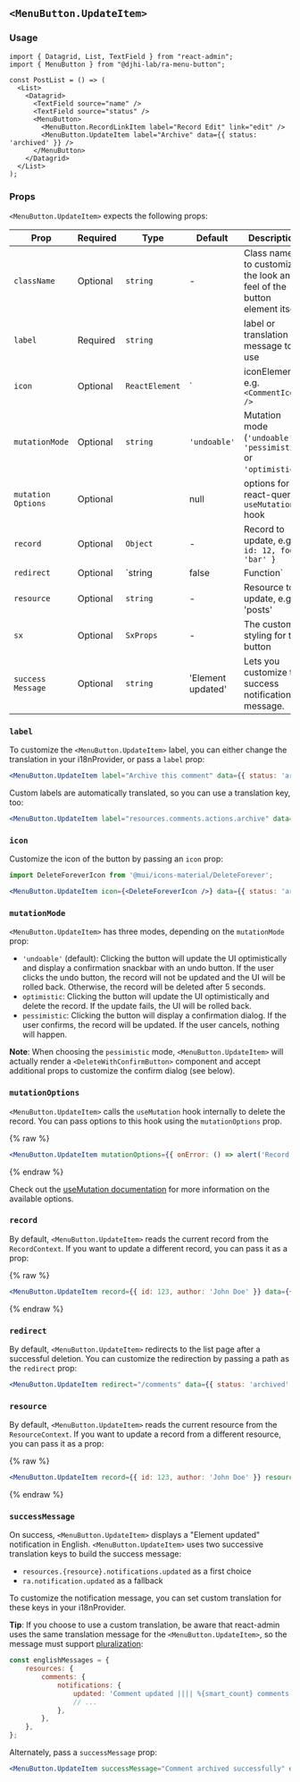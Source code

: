 ## `<MenuButton.UpdateItem>`

### Usage

```tsx
import { Datagrid, List, TextField } from "react-admin";
import { MenuButton } from "@djhi-lab/ra-menu-button";

const PostList = () => (
  <List>
    <Datagrid>
      <TextField source="name" />
      <TextField source="status" />
      <MenuButton>
        <MenuButton.RecordLinkItem label="Record Edit" link="edit" />
        <MenuButton.UpdateItem label="Archive" data={{ status: 'archived' }} />
      </MenuButton>
    </Datagrid>
  </List>
);
```

### Props

`<MenuButton.UpdateItem>` expects the following props:

| Prop                | Required | Type                             | Default           | Description                                                             |
|-------------------- |----------|--------------------------------- |-------------------|-------------------------------------------------------------------------|
| `className`         | Optional | `string`                         | -                 | Class name to customize the look and feel of the button element itself  |
| `label`             | Required | `string`                         |                   | label or translation message to use                                     |
| `icon`              | Optional | `ReactElement`                   |              `    | iconElement, e.g. `<CommentIcon />`                                     |
| `mutationMode`      | Optional | `string`                         | `'undoable'`      | Mutation mode (`'undoable'`, `'pessimistic'` or `'optimistic'`)         |
| `mutation Options`  | Optional |                                  | null              | options for react-query `useMutation` hook                              |
| `record`            | Optional | `Object`                         | -                 | Record to update, e.g. `{ id: 12, foo: 'bar' }`                         |
| `redirect`          | Optional | `string | false | Function`      | 'list'            | Custom redirection after success side effect                            |
| `resource`          | Optional | `string`                         | -                 | Resource to update, e.g. 'posts'                                        |
| `sx`                | Optional | `SxProps`                        | -                 | The custom styling for the button                                       |
| `success Message`   | Optional | `string`                         | 'Element updated' | Lets you customize the success notification message.                    |


### `label`

To customize the `<MenuButton.UpdateItem>` label, you can either change the translation in your i18nProvider, or pass a `label` prop:

```jsx
<MenuButton.UpdateItem label="Archive this comment" data={{ status: 'archived' }} />
```

Custom labels are automatically translated, so you can use a translation key, too:

```jsx
<MenuButton.UpdateItem label="resources.comments.actions.archive" data={{ status: 'archived' }} />
```

### `icon`

Customize the icon of the button by passing an `icon` prop:

```jsx
import DeleteForeverIcon from '@mui/icons-material/DeleteForever';

<MenuButton.UpdateItem icon={<DeleteForeverIcon />} data={{ status: 'archived' }} />
```

### `mutationMode`

`<MenuButton.UpdateItem>` has three modes, depending on the `mutationMode` prop:

- `'undoable'` (default): Clicking the button will update the UI optimistically and display a confirmation snackbar with an undo button. If the user clicks the undo button, the record will not be updated and the UI will be rolled back. Otherwise, the record will be deleted after 5 seconds.
- `optimistic`: Clicking the button will update the UI optimistically and delete the record. If the update fails, the UI will be rolled back.
- `pessimistic`: Clicking the button will display a confirmation dialog. If the user confirms, the record will be updated. If the user cancels, nothing will happen.

**Note**: When choosing the `pessimistic` mode, `<MenuButton.UpdateItem>` will actually render a `<DeleteWithConfirmButton>` component and accept additional props to customize the confirm dialog (see below).

### `mutationOptions`

`<MenuButton.UpdateItem>` calls the `useMutation` hook internally to delete the record. You can pass options to this hook using the `mutationOptions` prop.

{% raw %}
```jsx
<MenuButton.UpdateItem mutationOptions={{ onError: () => alert('Record not updated, please retry') }} data={{ status: 'archived' }} />
```
{% endraw %}

Check out the [useMutation documentation](https://tanstack.com/query/latest/docs/framework/react/reference/useMutation) for more information on the available options.

### `record`

By default, `<MenuButton.UpdateItem>` reads the current record from the `RecordContext`. If you want to update a different record, you can pass it as a prop:

{% raw %}
```jsx
<MenuButton.UpdateItem record={{ id: 123, author: 'John Doe' }} data={{ status: 'archived' }} />
```
{% endraw %}

### `redirect`

By default, `<MenuButton.UpdateItem>` redirects to the list page after a successful deletion. You can customize the redirection by passing a path as the `redirect` prop:

```jsx
<MenuButton.UpdateItem redirect="/comments" data={{ status: 'archived' }} />
```

### `resource`

By default, `<MenuButton.UpdateItem>` reads the current resource from the `ResourceContext`. If you want to update a record from a different resource, you can pass it as a prop:

{% raw %}
```jsx
<MenuButton.UpdateItem record={{ id: 123, author: 'John Doe' }} resource="comments" data={{ status: 'archived' }} />
```
{% endraw %}

### `successMessage`

On success, `<MenuButton.UpdateItem>` displays a "Element updated" notification in English. `<MenuButton.UpdateItem>` uses two successive translation keys to build the success message:

- `resources.{resource}.notifications.updated` as a first choice
- `ra.notification.updated` as a fallback

To customize the notification message, you can set custom translation for these keys in your i18nProvider.

**Tip**: If you choose to use a custom translation, be aware that react-admin uses the same translation message for the `<MenuButton.UpdateItem>`, so the message must support [pluralization](./TranslationTranslating.md#interpolation-pluralization-and-default-translation):

```jsx
const englishMessages = {
    resources: {
        comments: {
            notifications: {
                updated: 'Comment updated |||| %{smart_count} comments updated',
                // ...
            },
        },
    },
};
```

Alternately, pass a `successMessage` prop:

```jsx
<MenuButton.UpdateItem successMessage="Comment archived successfully" data={{ status: 'archived' }} />
```
